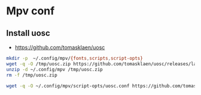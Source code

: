 # Mpv conf

## Install uosc

- https://github.com/tomasklaen/uosc

```bash
mkdir -p  ~/.config/mpv/{fonts,scripts,script-opts}
wget -q -O /tmp/uosc.zip https://github.com/tomasklaen/uosc/releases/latest/download/uosc.zip
unzip -d ~/.config/mpv /tmp/uosc.zip
rm -f /tmp/uosc.zip

wget -q -O ~/.config/mpv/script-opts/uosc.conf https://github.com/tomasklaen/uosc/releases/latest/download/uosc.conf
```

